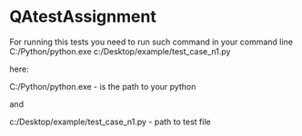 # QAtestAssignment

For running this tests you need to run such command in your command line
C:/Python/python.exe c:/Desktop/example/test_case_n1.py

here:

C:/Python/python.exe - is the path to your python

and

c:/Desktop/example/test_case_n1.py - path to test file
